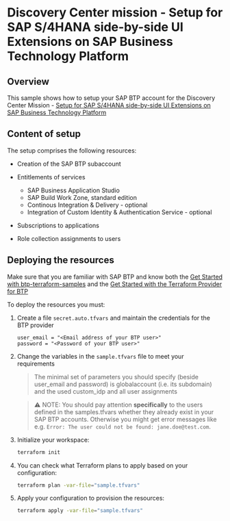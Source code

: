 # Discovery Center mission - Setup for SAP S/4HANA side-by-side UI Extensions on SAP Business Technology Platform
## Overview

This sample shows how to setup your SAP BTP account for the Discovery Center Mission - [Setup for SAP S/4HANA side-by-side UI Extensions on SAP Business Technology Platform](https://discovery-center.cloud.sap/missiondetail/3239)

## Content of setup

The setup comprises the following resources:

- Creation of the SAP BTP subaccount
- Entitlements of services
   * SAP Business Application Studio
   * SAP Build Work Zone, standard edition
   * Continous Integration & Delivery - optional
   * Integration of Custom Identity & Authentication Service - optional
  
- Subscriptions to applications
- Role collection assignments to users

## Deploying the resources

Make sure that you are familiar with SAP BTP and know both the [Get Started with btp-terraform-samples](https://github.com/SAP-samples/btp-terraform-samples/blob/main/GET_STARTED.md) and the [Get Started with the Terraform Provider for BTP](https://developers.sap.com/tutorials/btp-terraform-get-started.html)

To deploy the resources you must:

1. Create a file `secret.auto.tfvars` and maintain the credentials for the BTP provider

   ```hcl
   user_email = "<Email address of your BTP user>"
   password = "<Password of your BTP user>"
   ```

2. Change the variables in the `sample.tfvars` file to meet your requirements

   > The minimal set of parameters you should specify (beside user_email and password) is globalaccount (i.e. its subdomain) and the used custom_idp and all user assignments

   > ⚠ NOTE: You should pay attention **specifically** to the users defined in the samples.tfvars whether they already exist in your SAP BTP accounts. Otherwise you might get error messages like e.g. `Error: The user could not be found: jane.doe@test.com`.


3. Initialize your workspace:

   ```bash
   terraform init
   ```

4. You can check what Terraform plans to apply based on your configuration:

   ```bash
   terraform plan -var-file="sample.tfvars"
   ```

5. Apply your configuration to provision the resources:

   ```bash
   terraform apply -var-file="sample.tfvars"
   ```
